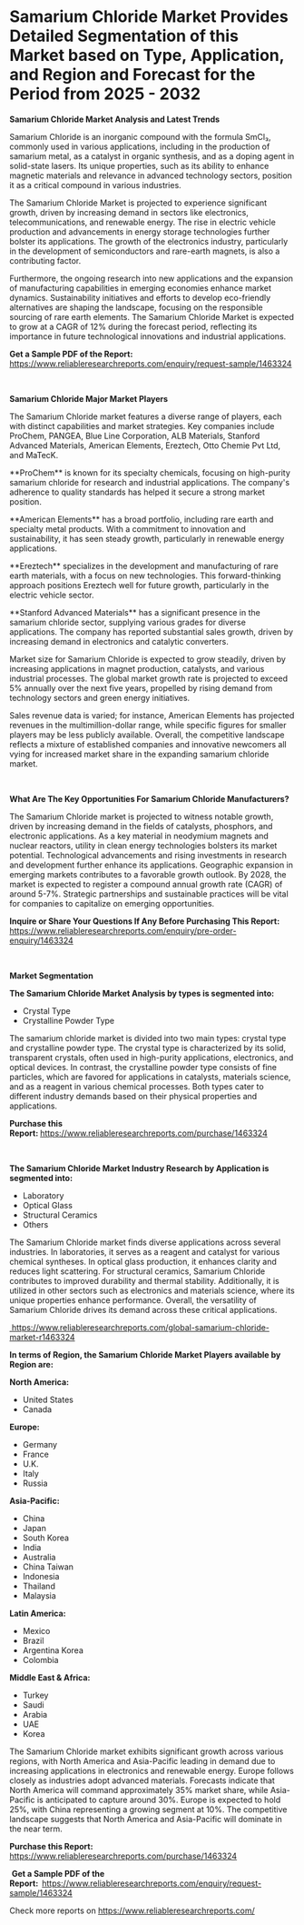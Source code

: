 <p><h1>Samarium Chloride Market Provides Detailed Segmentation of this Market based on Type, Application, and Region and Forecast for the Period from 2025 - 2032</h1></p><p><strong>Samarium Chloride Market Analysis and Latest Trends</strong></p>
<p><p>Samarium Chloride is an inorganic compound with the formula SmCl₃, commonly used in various applications, including in the production of samarium metal, as a catalyst in organic synthesis, and as a doping agent in solid-state lasers. Its unique properties, such as its ability to enhance magnetic materials and relevance in advanced technology sectors, position it as a critical compound in various industries.</p><p>The Samarium Chloride Market is projected to experience significant growth, driven by increasing demand in sectors like electronics, telecommunications, and renewable energy. The rise in electric vehicle production and advancements in energy storage technologies further bolster its applications. The growth of the electronics industry, particularly in the development of semiconductors and rare-earth magnets, is also a contributing factor.</p><p>Furthermore, the ongoing research into new applications and the expansion of manufacturing capabilities in emerging economies enhance market dynamics. Sustainability initiatives and efforts to develop eco-friendly alternatives are shaping the landscape, focusing on the responsible sourcing of rare earth elements. The Samarium Chloride Market is expected to grow at a CAGR of 12% during the forecast period, reflecting its importance in future technological innovations and industrial applications.</p></p>
<p><strong>Get a Sample PDF of the Report:&nbsp;</strong> <a href="https://www.reliableresearchreports.com/enquiry/request-sample/1463324?utm_campaign=3250&utm_medium=2&utm_source=Github&utm_content=ia&utm_term=01042025&utm_id=samarium-chloride">https://www.reliableresearchreports.com/enquiry/request-sample/1463324</a></p>
<p>&nbsp;</p>
<p><strong>Samarium Chloride Major Market Players</strong></p>
<p><p>The Samarium Chloride market features a diverse range of players, each with distinct capabilities and market strategies. Key companies include ProChem, PANGEA, Blue Line Corporation, ALB Materials, Stanford Advanced Materials, American Elements, Ereztech, Otto Chemie Pvt Ltd, and MaTecK.</p><p>**ProChem** is known for its specialty chemicals, focusing on high-purity samarium chloride for research and industrial applications. The company's adherence to quality standards has helped it secure a strong market position. </p><p>**American Elements** has a broad portfolio, including rare earth and specialty metal products. With a commitment to innovation and sustainability, it has seen steady growth, particularly in renewable energy applications. </p><p>**Ereztech** specializes in the development and manufacturing of rare earth materials, with a focus on new technologies. This forward-thinking approach positions Ereztech well for future growth, particularly in the electric vehicle sector.</p><p>**Stanford Advanced Materials** has a significant presence in the samarium chloride sector, supplying various grades for diverse applications. The company has reported substantial sales growth, driven by increasing demand in electronics and catalytic converters.</p><p>Market size for Samarium Chloride is expected to grow steadily, driven by increasing applications in magnet production, catalysts, and various industrial processes. The global market growth rate is projected to exceed 5% annually over the next five years, propelled by rising demand from technology sectors and green energy initiatives.</p><p>Sales revenue data is varied; for instance, American Elements has projected revenues in the multimillion-dollar range, while specific figures for smaller players may be less publicly available. Overall, the competitive landscape reflects a mixture of established companies and innovative newcomers all vying for increased market share in the expanding samarium chloride market.</p></p>
<p>&nbsp;</p>
<p><strong>What Are The Key Opportunities For Samarium Chloride Manufacturers?</strong></p>
<p><p>The Samarium Chloride market is projected to witness notable growth, driven by increasing demand in the fields of catalysts, phosphors, and electronic applications. As a key material in neodymium magnets and nuclear reactors, utility in clean energy technologies bolsters its market potential. Technological advancements and rising investments in research and development further enhance its applications. Geographic expansion in emerging markets contributes to a favorable growth outlook. By 2028, the market is expected to register a compound annual growth rate (CAGR) of around 5-7%. Strategic partnerships and sustainable practices will be vital for companies to capitalize on emerging opportunities.</p></p>
<p><strong>Inquire or Share Your Questions If Any Before Purchasing This Report:</strong> <a href="https://www.reliableresearchreports.com/enquiry/pre-order-enquiry/1463324?utm_campaign=3250&utm_medium=2&utm_source=Github&utm_content=ia&utm_term=01042025&utm_id=samarium-chloride">https://www.reliableresearchreports.com/enquiry/pre-order-enquiry/1463324</a></p>
<p>&nbsp;</p>
<p><strong>Market Segmentation</strong></p>
<p><strong>The Samarium Chloride Market Analysis by types is segmented into:</strong></p>
<p><ul><li>Crystal Type</li><li>Crystalline Powder Type</li></ul></p>
<p><p>The samarium chloride market is divided into two main types: crystal type and crystalline powder type. The crystal type is characterized by its solid, transparent crystals, often used in high-purity applications, electronics, and optical devices. In contrast, the crystalline powder type consists of fine particles, which are favored for applications in catalysts, materials science, and as a reagent in various chemical processes. Both types cater to different industry demands based on their physical properties and applications.</p></p>
<p><strong>Purchase this Report:&nbsp;</strong><a href="https://www.reliableresearchreports.com/purchase/1463324?utm_campaign=3250&utm_medium=2&utm_source=Github&utm_content=ia&utm_term=01042025&utm_id=samarium-chloride">https://www.reliableresearchreports.com/purchase/1463324</a></p>
<p>&nbsp;</p>
<p><strong>The Samarium Chloride Market Industry Research by Application is segmented into:</strong></p>
<p><ul><li>Laboratory</li><li>Optical Glass</li><li>Structural Ceramics</li><li>Others</li></ul></p>
<p><p>The Samarium Chloride market finds diverse applications across several industries. In laboratories, it serves as a reagent and catalyst for various chemical syntheses. In optical glass production, it enhances clarity and reduces light scattering. For structural ceramics, Samarium Chloride contributes to improved durability and thermal stability. Additionally, it is utilized in other sectors such as electronics and materials science, where its unique properties enhance performance. Overall, the versatility of Samarium Chloride drives its demand across these critical applications.</p></p>
<p><a href="https://www.reliableresearchreports.com/global-samarium-chloride-market-r1463324?utm_campaign=3250&utm_medium=2&utm_source=Github&utm_content=ia&utm_term=01042025&utm_id=samarium-chloride">&nbsp;https://www.reliableresearchreports.com/global-samarium-chloride-market-r1463324</a></p>
<p><strong>In terms of Region, the Samarium Chloride Market Players available by Region are:</strong></p>
<p>
    <p> <strong> North America: </strong>
        <ul>
            <li>United States</li>
            <li>Canada</li>
        </ul>
        </p> 
    <p> <strong> Europe: </strong>
        <ul>
            <li>Germany</li>
            <li>France</li>
            <li>U.K.</li>
            <li>Italy</li>
            <li>Russia</li>
        </ul>
        </p> 
    <p> <strong> Asia-Pacific: </strong>
        <ul>
            <li>China</li>
            <li>Japan</li>
            <li>South Korea</li>
            <li>India</li>
            <li>Australia</li>
            <li>China Taiwan</li>
            <li>Indonesia</li>
            <li>Thailand</li>
            <li>Malaysia</li>
        </ul>
        </p> 
    <p> <strong> Latin America: </strong>
        <ul>
            <li>Mexico</li>
            <li>Brazil</li>
            <li>Argentina Korea</li>
            <li>Colombia</li>
        </ul>
        </p> 
    <p> <strong> Middle East & Africa: </strong>
        <ul>
            <li>Turkey</li>
            <li>Saudi</li>
            <li>Arabia</li>
            <li>UAE</li>
            <li>Korea</li>
        </ul>
    </p>
    </p>
<p><p>The Samarium Chloride market exhibits significant growth across various regions, with North America and Asia-Pacific leading in demand due to increasing applications in electronics and renewable energy. Europe follows closely as industries adopt advanced materials. Forecasts indicate that North America will command approximately 35% market share, while Asia-Pacific is anticipated to capture around 30%. Europe is expected to hold 25%, with China representing a growing segment at 10%. The competitive landscape suggests that North America and Asia-Pacific will dominate in the near term.</p></p>
<p><strong>Purchase this Report: </strong><a href="https://www.reliableresearchreports.com/purchase/1463324?utm_campaign=3250&utm_medium=2&utm_source=Github&utm_content=ia&utm_term=01042025&utm_id=samarium-chloride">https://www.reliableresearchreports.com/purchase/1463324</a></p>
<p>&nbsp;<strong>Get a Sample PDF of the Report:&nbsp;&nbsp;</strong><a href="https://www.reliableresearchreports.com/enquiry/request-sample/1463324?utm_campaign=3250&utm_medium=2&utm_source=Github&utm_content=ia&utm_term=01042025&utm_id=samarium-chloride">https://www.reliableresearchreports.com/enquiry/request-sample/1463324</a></p>
<p><strong></strong></p>
<p>Check more reports on <a href="https://www.reliableresearchreports.com/?utm_campaign=3250&utm_medium=2&utm_source=Github&utm_content=ia&utm_term=01042025&utm_id=samarium-chloride">https://www.reliableresearchreports.com/</a></p>